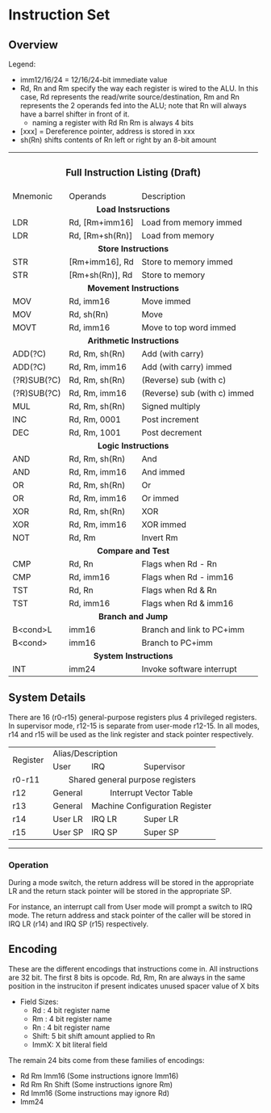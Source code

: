 # Instruction Set

## Overview

Legend:
- imm12/16/24 = 12/16/24-bit immediate value
- Rd, Rn and Rm specify the way each register is wired to the ALU. In this case,
  Rd represents the read/write source/destination, Rm and Rn represents the 2 operands fed into the ALU; note that Rn will always have a barrel
  shifter in front of it.
   - naming a register with Rd Rn Rm is always 4 bits
- [xxx] = Dereference pointer, address is stored in xxx
- sh(Rn) shifts contents of Rn left or right by an 8-bit amount

<table border=0 cellpadding=0 cellspacing=0 width=703>
 <tr height=19>
   <td height=19 colspan=6><center><h3>Full Instruction Listing (Draft)</h3></center></td>
 </tr>
 <tr height=19>
  <td>Mnemonic</td>
  <td>Operands</td>
  <td>Description</td>
 </tr>
 <tr height=19>
  <td colspan=3><center><b>Load Instsructions</b></center></td>
 </tr>
 <tr height=19>
  <td>LDR</td>
  <td>Rd, [Rm+imm16]</td>
  <td>Load from memory immed</td>
 </tr>
 <tr height=19>
  <td>LDR</td>
  <td>Rd, [Rm+sh(Rn)]</td>
  <td>Load from memory</td>
 </tr>
 <tr height=19>
 <td colspan=3><center><b>Store Instructions</center></td>
 </tr>
 <tr height=19>
  <td>STR</td>
  <td>[Rm+imm16], Rd</td>
  <td>Store to memory immed</td>
 </tr>
 <tr height=19>
  <td>STR</td>
  <td>[Rm+sh(Rn)], Rd</td>
  <td>Store to memory</td>
 </tr>
 <tr height=19>
  <td colspan=3><center><b>Movement Instructions</center></td>
 </tr>
 <tr height=19>
  <td>MOV</td>
  <td>Rd, imm16</td>
  <td>Move immed</td>
 </tr>
 <tr height=19>
  <td>MOV</td>
  <td>Rd, sh(Rn)</td>
  <td>Move</td>
 </tr>
 <tr height=19>
  <td>MOVT</td>
  <td>Rd, imm16</td>
  <td>Move to top word immed</td>
 </tr>
 <tr height=19>
  <td colspan=3><center><b>Arithmetic Instructions</center></td>
 </tr>
 <tr height=19>
  <td>ADD(?C)</td>
  <td>Rd, Rm, sh(Rn)</td>
  <td>Add (with carry)</td>
 </tr>
 <tr height=19>
  <td>ADD(?C)</td>
  <td>Rd, Rm, imm16</td>
  <td>Add (with carry) immed</td>
 </tr>
 <tr height=19>
  <td>(?R)SUB(?C)</td>
  <td>Rd, Rm, sh(Rn)</td>
  <td>(Reverse) sub (with c)</td>
 </tr>
 <tr height=19>
  <td>(?R)SUB(?C)</td>
  <td>Rd, Rm, imm16</td>
  <td>(Reverse) sub (with c) immed</td>
 </tr>
 <tr height=19>
  <td>MUL</td>
  <td>Rd, Rm, sh(Rn)</td>
  <td>Signed multiply</td>
 </tr>
 <tr height=19>
  <td>INC</td>
  <td>Rd, Rm, 0001</td>
  <td>Post increment</td>
 </tr>
 <tr height=19>
  <td>DEC</td>
  <td>Rd, Rm, 1001</td>
  <td>Post decrement</td>
 </tr>
 <tr height=19>
  <td colspan=3><center><b>Logic Instructions</center></td>
 </tr>
 <tr height=19>
  <td>AND</td>
  <td>Rd, Rm, sh(Rn)</td>
  <td>And</td>
 </tr>
 <tr height=19>
  <td>AND</td>
  <td>Rd, Rm, imm16</td>
  <td>And immed</td>
 </tr>
 <tr height=19>
  <td>OR</td>
  <td>Rd, Rm, sh(Rn)</td>
  <td>Or</td>
 </tr>
 <tr height=19>
  <td>OR</td>
  <td>Rd, Rm, imm16</td>
  <td>Or immed</td>
 </tr>
 <tr height=19>
  <td>XOR</td>
  <td>Rd, Rm, sh(Rn)</td>
  <td>XOR</td>
 </tr>
 <tr height=19>
  <td>XOR</td>
  <td>Rd, Rm, imm16</td>
  <td>XOR immed</td>
 </tr>
 <tr height=19>
  <td>NOT</td>
  <td>Rd, Rm</td>
  <td>Invert Rm</td>
 </tr>
 <tr height=19>
  <td colspan=3><center><b>Compare and Test</center></td>
 </tr>
 <tr height=19>
  <td>CMP</td>
  <td>Rd, Rn</td>
  <td>Flags when Rd - Rn</td>
 </tr>
 <tr height=19>
  <td>CMP</td>
  <td>Rd, imm16</td>
  <td>Flags when Rd - imm16</td>
 </tr>
 <tr height=19>
  <td>TST</td>
  <td>Rd, Rn</td>
  <td>Flags when Rd &amp; Rn</td>
 </tr>
 <tr height=19>
  <td>TST</td>
  <td>Rd, imm16</td>
  <td>Flags when Rd &amp; imm16</td>
 </tr>
 <tr height=19>
   <td colspan=3><center><b>Branch and Jump</center></td>
 </tr>
 <tr height=19>
  <td>B&lt;cond&gt;L</td>
  <td>imm16</td>
  <td>Branch and link to PC+imm</td>
 </tr>
 <tr height=19>
  <td>B&lt;cond&gt;</td>
  <td>imm16</td>
  <td>Branch to PC+imm</td>
 </tr>
 <tr height=19>
  <td colspan=3><center><b>System Instructions</center></td>
 </tr>
 <tr height=19>
  <td>INT</td>
  <td>imm24</td>
  <td>Invoke software interrupt</td>
 </tr>
</table>

## System Details

There are 16 (r0-r15) general-purpose registers plus 4 privileged registers.
In supervisor mode, r12-15 is separate from user-mode r12-15. In all modes, r14 and r15 will be used as the link register and stack pointer respectively.

<table border=0 cellpadding=0 cellspacing=0 width=543>
 <tr height=19>
  <td rowspan=2 height=38 width=64>Register</td>
  <td colspan=3 width=287>Alias/Description</td>
 </tr>
 <tr height=19>
  <td height=19>User</td>
  <td>IRQ</td>
  <td>Supervisor</td>
 </tr>
 <tr height=19>
  <td height=19>r0-r11</td>
  <td colspan=3><center>Shared general purpose registers</center></td>
 </tr>
 <!--<tr height=19>
  <td height=19>r10</td>
  <td>General</td>
  <td>General</td>
  <td>General</td>
 </tr>-->
 <tr height=19>
  <td height=19>r12</td>
  <td>General</td>
  <td colspan=2><center>Interrupt Vector Table</center></td>
 </tr>
 <tr height=19>
  <td height=19>r13</td>
  <td>General</td>
  <td colspan=2><center>Machine Configuration Register</center></td>
 </tr>
 <tr height=19>
  <td height=19>r14</td>
  <td>User LR</td>
  <td>IRQ LR</td>
  <td>Super LR</td>
 </tr>
 <tr height=19>
  <td height=19>r15</td>
  <td>User SP</td>
  <td>IRQ SP</td>
  <td>Super SP</td>
 </tr>
</table>

---

### Operation

During a mode switch, the return address will be stored in the appropriate LR and the return stack pointer will be stored in the appropriate SP.

For instance, an interrupt call from User mode will prompt a switch to IRQ mode.
The return address and stack pointer of the caller will be stored in IRQ LR (r14) and IRQ SP (r15) respectively.

## Encoding

These are the different encodings that instructions come in. 
All instructions are 32 bit.
The first 8 bits is opcode.
Rd, Rm, Rn are always in the same position in the instruciton if present
<X> indicates unused spacer value of X bits

- Field Sizes:
  - Rd : 4 bit register name
  - Rm : 4 bit register name
  - Rn : 4 bit register name
  - Shift: 5 bit shift amount applied to Rn
  - ImmX: X bit literal field

The remain 24 bits come from these families of encodings:
* Rd Rm Imm16 (Some instructions ignore Imm16)
* Rd Rm Rn Shift (Some instructions ignore Rm)
* Rd Imm16 (Some instructions may ignore Rd)
* Imm24
